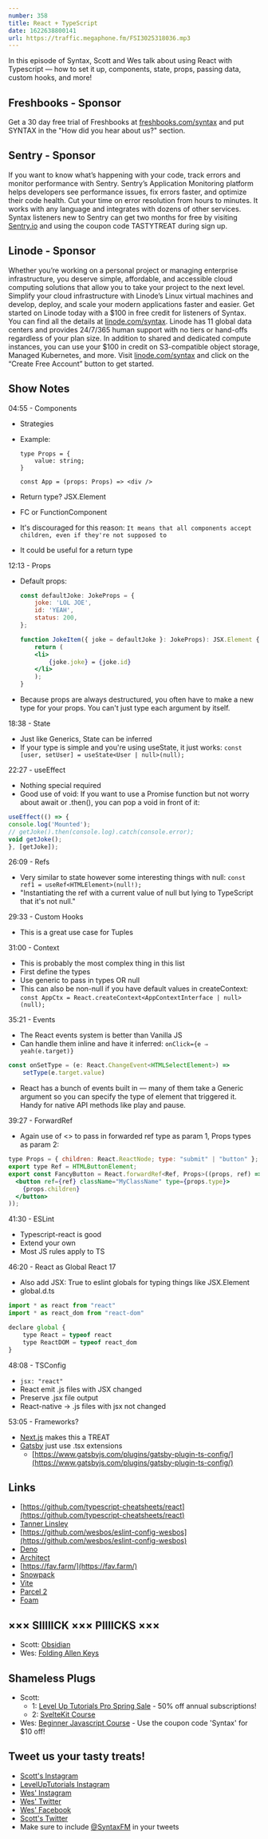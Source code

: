 ```yaml
---
number: 358
title: React + TypeScript
date: 1622638800141
url: https://traffic.megaphone.fm/FSI3025318036.mp3
---
```


In this episode of Syntax, Scott and Wes talk about using React with Typescript — how to set it up, components, state, props, passing data, custom hooks, and more!

## Freshbooks - Sponsor
Get a 30 day free trial of Freshbooks at [freshbooks.com/syntax](https://freshbooks.com/syntax) and put SYNTAX in the "How did you hear about us?" section.

## Sentry - Sponsor
If you want to know what’s happening with your code, track errors and monitor performance with Sentry. Sentry’s Application Monitoring platform helps developers see performance issues, fix errors faster, and optimize their code health. Cut your time on error resolution from hours to minutes. It works with any language and integrates with dozens of other services. Syntax listeners new to Sentry can get two months for  free by visiting [Sentry.io](https://sentry.io) and using the coupon code TASTYTREAT during sign up.

## Linode - Sponsor
Whether you’re working on a personal project or managing enterprise infrastructure, you deserve simple, affordable, and accessible cloud computing solutions that allow you to take your project to the next level. Simplify your cloud infrastructure with Linode’s Linux virtual machines and develop, deploy, and scale your modern applications faster and easier. Get started on Linode today with a $100 in free credit for listeners of Syntax. You can find all the details at [linode.com/syntax](https://linode.com/syntax). Linode has 11 global data centers and provides 24/7/365 human support with no tiers or hand-offs regardless of your plan size. In addition to shared and dedicated compute instances, you can use your $100 in credit on S3-compatible object storage, Managed Kubernetes, and more. Visit [linode.com/syntax](https://linode.com/syntax) and click on the “Create Free Account” button to get started.

## Show Notes
04:55 - Components
* Strategies
* Example:

  ```tsx
  type Props = {
      value: string;
  }

  const App = (props: Props) => <div />
  ```
   
* Return type? JSX.Element
* FC or FunctionComponent
* It's discouraged for this reason: `It means that all components accept children, even if they're not supposed to`
* It could be useful for a return type

12:13 - Props
* Default props:
  ```jsx
  const defaultJoke: JokeProps = {
      joke: 'LOL JOE',
      id: 'YEAH',
      status: 200,
  };
  
  function JokeItem({ joke = defaultJoke }: JokeProps): JSX.Element {
      return (
      <li>
          {joke.joke} = {joke.id}
      </li>
      );
  }
  ```
* Because props are always destructured, you often have to make a new type for your props. You can't just type each argument by itself.

18:38 - State
* Just like Generics, State can be inferred
* If your type is simple and you're using useState, it just works:
`const [user, setUser] = useState<User | null>(null);`

22:27 - useEffect
* Nothing special required
* Good use of void: If you want to use a Promise function but not worry about await or .then(), you can pop a void in front of it:
```jsx
useEffect(() => {
console.log('Mounted');
// getJoke().then(console.log).catch(console.error);
void getJoke();
}, [getJoke]);
```

26:09 - Refs
* Very similar to state however some interesting things with null:
`const ref1 = useRef<HTMLElement>(null!);`
* "Instantiating the ref with a current value of null but lying to TypeScript that it's not null."

29:33 - Custom Hooks
* This is a great use case for Tuples

31:00 - Context
* This is probably the most complex thing in this list
* First define the types
* Use generic to pass in types OR null
* This can also be non-null if you have default values in createContext:
`const AppCtx = React.createContext<AppContextInterface | null>(null);`

35:21 - Events
* The React events system is better than Vanilla JS
* Can handle them inline and have it inferred: `onClick={e ⇒ yeah(e.target)}`
```jsx
const onSetType = (e: React.ChangeEvent<HTMLSelectElement>) =>
    setType(e.target.value)
```
* React has a bunch of events built in — many of them take a Generic argument so you can specify the type of element that triggered it. Handy for native API methods like play and pause.

39:27 - ForwardRef
* Again use of <> to pass in forwarded ref type as param 1, Props types as param 2:
```jsx
type Props = { children: React.ReactNode; type: "submit" | "button" };
export type Ref = HTMLButtonElement;
export const FancyButton = React.forwardRef<Ref, Props>((props, ref) => (
  <button ref={ref} className="MyClassName" type={props.type}>
    {props.children}
  </button>
));
```

41:30 - ESLint
* Typescript-react is good
* Extend your own
* Most JS rules apply to TS

46:20 - React as Global React 17

- Also add JSX: True to eslint globals for typing things like JSX.Element
- global.d.ts

```jsx
import * as react from "react"
import * as react_dom from "react-dom"

declare global {
    type React = typeof react
    type ReactDOM = typeof react_dom
}
```

48:08 - TSConfig
* `jsx: "react"`
* React emit .js files with JSX changed
* Preserve .jsx file output
* React-native → .js files with jsx not changed

53:05 - Frameworks?
* [Next.js](https://nextjs.org/) makes this a TREAT
* [Gatsby](https://www.gatsbyjs.com/) just use .tsx extensions
  * [https://www.gatsbyjs.com/plugins/gatsby-plugin-ts-config/](https://www.gatsbyjs.com/plugins/gatsby-plugin-ts-config/)

## Links
* [https://github.com/typescript-cheatsheets/react](https://github.com/typescript-cheatsheets/react)
* [Tanner Linsley](https://tannerlinsley.com/)
* [https://github.com/wesbos/eslint-config-wesbos](https://github.com/wesbos/eslint-config-wesbos)
* [Deno](https://deno.land/)
* [Architect](https://arc.codes/)
* [https://fav.farm/](https://fav.farm/)
* [Snowpack](https://www.snowpack.dev/)
* [Vite](https://vitejs.dev/)
* [Parcel 2](https://v2.parceljs.org/)
* [Foam](https://marketplace.visualstudio.com/items?itemName=foam.foam-vscode)

## ××× SIIIIICK ××× PIIIICKS ×××
* Scott: [Obsidian](https://obsidian.md/)
* Wes: [Folding Allen Keys](https://amzn.to/3nHjqKu) 

## Shameless Plugs
* Scott:
  * 1: [Level Up Tutorials Pro Spring Sale](https://www.leveluptutorials.com/pro) - 50% off annual subscriptions!
  * 2: [SvelteKit Course](https://www.leveluptutorials.com/pro)
* Wes: [Beginner Javascript Course](https://beginnerjavascript.com/) - Use the coupon code 'Syntax' for $10 off!

## Tweet us your tasty treats!
* [Scott's Instagram](https://www.instagram.com/stolinski/)
* [LevelUpTutorials Instagram](https://www.instagram.com/LevelUpTutorials/)
* [Wes' Instagram](https://www.instagram.com/wesbos/)
* [Wes' Twitter](https://twitter.com/wesbos)
* [Wes' Facebook](https://www.facebook.com/wesbos.developer)
* [Scott's Twitter](https://twitter.com/stolinski)
* Make sure to include [@SyntaxFM](https://twitter.com/SyntaxFM) in your tweets
